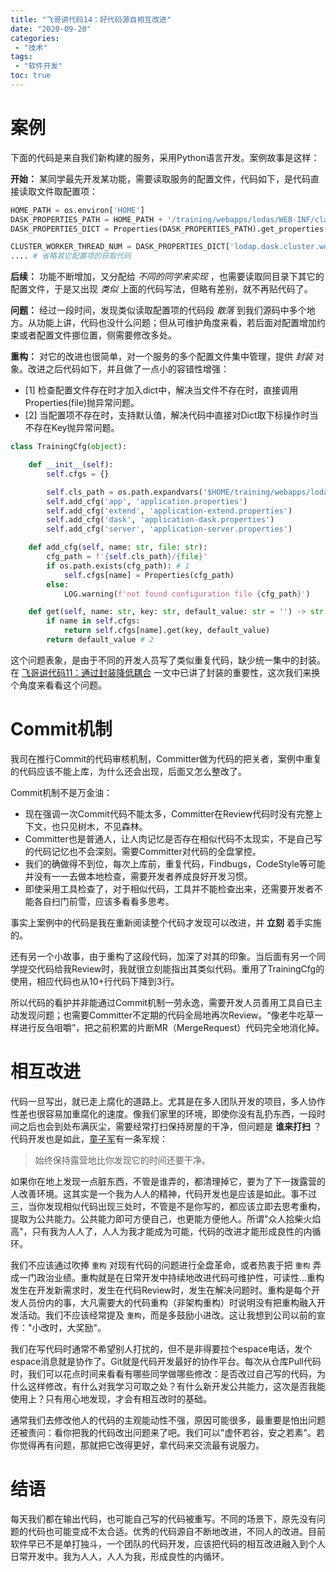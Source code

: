 ```yaml
---
title: "飞哥讲代码14：好代码源自相互改进"
date: "2020-09-20"
categories:
 - "技术"
tags:
 - "软件开发"
toc: true
---
```


# 案例

下面的代码是来自我们新构建的服务，采用Python语言开发。案例故事是这样：

**开始：** 某同学最先开发某功能，需要读取服务的配置文件，代码如下，是代码直接读取文件取配置项：

```python
HOME_PATH = os.environ['HOME']
DASK_PROPERTIES_PATH = HOME_PATH + '/training/webapps/lodas/WEB-INF/classes/application-dask.properties'
DASK_PROPERTIES_DICT = Properties(DASK_PROPERTIES_PATH).get_properties()

CLUSTER_WORKER_THREAD_NUM = DASK_PROPERTIES_DICT['lodap.dask.cluster.worker.nthreads']
.... # 省略其它配置项的获取代码
```

**后续：** 功能不断增加，又分配给 *不同的同学来实现* ，也需要读取同目录下其它的配置文件，于是又出现 *类似* 上面的代码写法，但略有差别，就不再贴代码了。

**问题：** 经过一段时间，发现类似读取配置项的代码段 *散落* 到我们源码中多个地方。从功能上讲，代码也没什么问题；但从可维护角度来看，若后面对配置增加约束或者配置文件挪位置，侧需要修改多处。

**重构：** 对它的改进也很简单，对一个服务的多个配置文件集中管理，提供 *封装* 对象。改进之后代码如下，并且做了一点小的容错性增强：
 
 - [1] 检查配置文件存在时才加入dict中，解决当文件不存在时，直接调用Properties(file)抛异常问题。
 - [2] 当配置项不存在时，支持默认值，解决代码中直接对Dict取下标操作时当不存在Key抛异常问题。

<!--more-->
```python
class TrainingCfg(object):

    def __init__(self):
        self.cfgs = {}

        self.cls_path = os.path.expandvars('$HOME/training/webapps/lodaps/WEB-INF/classes')
        self.add_cfg('app', 'application.properties')
        self.add_cfg('extend', 'application-extend.properties')
        self.add_cfg('dask', 'application-dask.properties')
        self.add_cfg('server', 'application-server.properties')

    def add_cfg(self, name: str, file: str):
        cfg_path = f'{self.cls_path}/{file}'
        if os.path.exists(cfg_path): # 1
            self.cfgs[name] = Properties(cfg_path)
        else:
            LOG.warning(f'not found configuration file {cfg_path}')

    def get(self, name: str, key: str, default_value: str = '') -> str:
        if name in self.cfgs:
            return self.cfgs[name].get(key, default_value)
        return default_value # 2
```

这个问题表象，是由于不同的开发人员写了类似重复代码，缺少统一集中的封装。在 [飞哥讲代码11：通过封装降低耦合](/post/technical/2020/0808_code/) 一文中已讲了封装的重要性，这次我们来换个角度来看看这个问题。


# Commit机制

我司在推行Commit的代码审核机制，Committer做为代码的把关者，案例中重复的代码应该不能上库，为什么还会出现，后面又怎么整改了。

Commit机制不是万金油：

 - 现在强调一次Commit代码不能太多，Committer在Review代码时没有完整上下文，也只见树木，不见森林。
 - Committer也是普通人，让人肉记忆是否存在相似代码不太现实，不是自己写的代码记忆也不会深刻。需要Committer对代码的全盘掌控。
 - 我们的确做得不到位，每次上库前，重复代码，Findbugs，CodeStyle等可能并没有一一去做本地检查，需要开发者养成良好开发习惯。
 - 即使采用工具检查了，对于相似代码，工具并不能检查出来，还需要开发者不能各自扫门前雪，应该多看看多思考。

事实上案例中的代码是我在重新阅读整个代码才发现可以改进，并 **立刻** 着手实施的。

还有另一个小故事，由于重构了这段代码，加深了对其的印象。当后面有另一个同学提交代码给我Review时，我就很立刻能指出其类似代码。重用了TrainingCfg的使用，相应代码也从10+行代码下降到3行。

所以代码的看护并非能通过Commit机制一劳永逸，需要开发人员善用工具自已主动发现问题；也需要Committer不定期的代码全局地再次Review。“像老牛吃草一样进行反刍咀嚼”，把之前积累的片断MR（MergeRequest）代码完全地消化掉。

# 相互改进

代码一旦写出，就已走上腐化的道路上。尤其是在多人团队开发的项目，多人协作性差也很容易加重腐化的速度。像我们家里的环境，即使你没有乱扔东西，一段时间之后也会到处布满灰尘，需要经常打扫保持房屋的干净，但问题是 __谁来打扫__ ？代码开发也是如此，[童子军](https://baike.baidu.com/item/%E7%AB%A5%E5%AD%90%E5%86%9B/381456?fr=aladdin)有一条军规：

> 始终保持露营地比你发现它的时间还要干净。

如果你在地上发现一点脏东西，不管是谁弄的，都清理掉它，要为了下一拨露营的人改善环境。这其实是一个我为人人的精神，代码开发也是应该是如此。事不过三，当你发现相似代码出现三处时，不管是不是你写的，都应该立即去思考重构，提取为公共能力。公共能力即可方便自己，也更能方便他人。所谓"众人拾柴火焰高"，只有我为人人了，人人为我才能成为可能，代码的改进才能形成良性的内循环。

我们不应该通过吹捧 `重构` 对现有代码的问题进行全盘革命，或者热衷于把 `重构` 弄成一门政治业绩。重构就是在日常开发中持续地改进代码可维护性，可读性...重构发生在开发新需求时，发生在代码Review时，发生在解决问题时。重构是每个开发人员份内的事，大凡需要大的代码重构（非架构重构）时说明没有把重构融入开发活动。我们不应该经常提及 `重构`，而是多鼓励小进改。这让我想到公司以前的宣传："小改时，大奖励"。

我们在写代码时通常不希望别人打扰的，但不是非得要拉个espace电话，发个espace消息就是协作了。Git就是代码开发最好的协作平台。每次从仓库Pull代码时，我们可以花点时间来看看有哪些同学做哪些修改：是否改过自己写的代码，为什么这样修改，有什么对我学习可取之处？有什么新开发公共能力，这次是否我能使用上？只有用心地发现，才会有相互改时的基础。

通常我们去修改他人的代码的主观能动性不强，原因可能很多，最重要是怕出问题还被责问：看你把我的代码改出问题来了吧。我们可以"虚怀若谷，安之若素"。若你觉得再有问题，那就把它改得更好，拿代码来交流最有说服力。

# 结语

每天我们都在输出代码，也可能自己写的代码被重写。不同的场景下，原先没有问题的代码也可能变成不太合适。优秀的代码源自不断地改进，不同人的改进。目前软件早已不是单打独斗，一个团队的代码开发，应该把代码的相互改进融入到个人日常开发中。我为人人，人人为我，形成良性的内循环。
